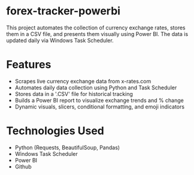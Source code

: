 # forex-tracker-powerbi

This project automates the collection of currency exchange rates, stores them in a CSV file, and presents them visually using Power BI. The data is updated daily via Windows Task Scheduler.

# Features

- Scrapes live currency exchange data from x-rates.com
- Automates daily data collection using Python and Task Scheduler
- Stores data in a '.CSV' file for historical tracking
- Builds a Power BI report to visualize exchange trends and % change
- Dynamic visuals, slicers, conditional formatting, and emoji indicators

# Technologies Used
- Python (Requests, BeautifulSoup, Pandas)
- Windows Task Scheduler
- Power BI
- Github
